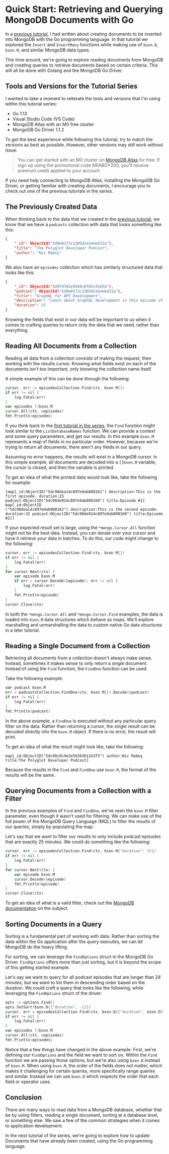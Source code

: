 # Quick Start: Retrieving and Querying MongoDB Documents with Go

In a [previous tutorial](https://), I had written about creating documents to be inserted into MongoDB with the Go programming language. In that tutorial we explored the `Insert` and `InsertMany` functions while making use of `bson.D`, `bson.M`, and similar MongoDB data types.

This time around, we're going to explore reading documents from MongoDB and creating queries to retrieve documents based on certain criteria. This will all be done with Golang and the MongoDB Go Driver.

## Tools and Versions for the Tutorial Series

I wanted to take a moment to reiterate the tools and versions that I'm using within this tutorial series:

- Go 1.13
- Visual Studio Code (VS Code)
- MongoDB Atlas with an M0 free cluster
- MongoDB Go Driver 1.1.2

To get the best experience while following this tutorial, try to match the versions as best as possible. However, other versions may still work without issue.

> You can get started with an M0 cluster on [MongoDB Atlas](https://www.mongodb.com/cloud) for free. If sign up using the promotional code NRABOY200, you'll receive premium credit applied to your account.

If you need help connecting to MongoDB Atlas, installing the MongoDB Go Driver, or getting familiar with creating documents, I encourage you to check out one of the previous tutorials in the series.

## The Previously Created Data

When thinking back to the data that we created in the [previous tutorial](https://), we know that we have a `podcasts` collection with data that looks something like this:

```json
{
    "_id": ObjectId("5d9e0173c1305d2a54eb431a"),
    "title": "The Polyglot Developer Podcast",
    "author": "Nic Raboy"
}
```

We also have an `episodes` collection which has similarly structured data that looks like this:

```json
{
    "_id": ObjectId("5d9f4701e9948c0f65c9165d"),
    "podcast": ObjectId("5d9e0173c1305d2a54eb431a"),
    "title": "GraphQL for API Development",
    "description": "Learn about GraphQL development in this episode of the podcast.",
    "duration": 25
}
```

Knowing the fields that exist in our data will be important to us when it comes to crafting queries to return only the data that we need, rather than everything.

## Reading All Documents from a Collection

Reading all data from a collection consists of making the request, then working with the results cursor. Knowing what fields exist on each of the documents isn't too important, only knowing the collection name itself.

A simple example of this can be done through the following:

```go
cursor, err := episodesCollection.Find(ctx, bson.M{})
if err != nil {
    log.Fatal(err)
}
var episodes []bson.M
cursor.All(ctx, &episodes)
fmt.Println(episodes)
```

If you think back to the [first tutorial in the series](https://www.mongodb.com/blog/post/quick-start-golang--mongodb--starting-and-setup), the `Find` function might look similar to the `ListDatabaseNames` function. We can provide a context and some query parameters, and get our results. In this example `bson.M` represents a map of fields in no particular order. However, because we're trying to return all documents, there aren't any fields in our query.

Assuming no error happens, the results will exist in a MongoDB cursor. In this simple example, all documents are decoded into a `[]bson.M` variable, the cursor is closed, and then the variable is printed.

To get an idea of what the printed data would look like, take the following for example:

```
[map[_id:ObjectID("5dc98dea14c897e9ab808161") description:This is the first episode. duration:25 podcast:ObjectID("5dc98de914c897e9ab808160") title:Episode #1] map[_id:ObjectID
("5dc98dea14c897e9ab808162") description:This is the second episode. duration:32 podcast:ObjectID("5dc98de914c897e9ab808160") title:Episode #2]]
```

If your expected result set is large, using the `*mongo.Cursor.All` function might not be the best idea. Instead, you can iterate over your cursor and have it retrieve your data in batches. To do this, our code might change to the following:

```go
cursor, err := episodesCollection.Find(ctx, bson.M{})
if err != nil {
    log.Fatal(err)
}
for cursor.Next(ctx) {
    var episode bson.M
    if err = cursor.Decode(&episode); err != nil {
        log.Fatal(err)
    }
    fmt.Println(episode)
}
cursor.Close(ctx)
```

In both the `*mongo.Cursor.All` and `*mongo.Cursor.Find` examples, the data is loaded into `bson.M` data structures which behave as maps. We'll explore marshalling and unmarshalling the data to custom native Go data structures in a later tutorial.

## Reading a Single Document from a Collection

Retrieving all documents from a collection doesn't always make sense. Instead, sometimes it makes sense to only return a single document. Instead of using the `Find` function, the `FindOne` function can be used.

Take the following example:

```go
var podcast bson.M
err = podcastsCollection.FindOne(ctx, bson.M{}).Decode(&podcast)
if err != nil {
    log.Fatal(err)
}
fmt.Println(podcast)
```

In the above example, a `FindOne` is executed without any particular query filter on the data. Rather than returning a cursor, the single result can be decoded directly into the `bson.M` object. If there is no error, the result will print.

To get an idea of what the result might look like, take the following:

```
map[_id:ObjectID("5dc98c8c9e2e56363b11b375") author:Nic Raboy title:The Polyglot Developer Podcast]
```

Because the results in the `Find` and `FindOne` use `bson.M`, the format of the results will be the same.

## Querying Documents from a Collection with a Filter

In the previous examples of `Find` and `FindOne`, we've seen the `bson.M` filter parameter, even though it wasn't used for filtering. We can make use of the full power of the MongoDB Query Language (MQL) to filter the results of our queries, simply by populating the map.

Let's say that we want to filter our results to only include podcast episodes that are exactly 25 minutes. We could do something like the following:

```go
cursor, err := episodesCollection.Find(ctx, bson.M{"duration": 25})
if err != nil {
    log.Fatal(err)
}
for cursor.Next(ctx) {
    var episode bson.M
    cursor.Decode(&episode)
    fmt.Println(episode)
}
cursor.Close(ctx)
```

To get an idea of what is a valid filter, check out the [MongoDB documentation](https://docs.mongodb.com/manual/reference/operator/query/#query-selectors) on the subject.

## Sorting Documents in a Query

Sorting is a fundamental part of working with data. Rather than sorting the data within the Go application after the query executes, we can let MongoDB do the heavy lifting.

For sorting, we can leverage the `FindOptions` struct in the MongoDB Go Driver. `FindOptions` offers more than just sorting, but it is beyond the scope of this getting started example.

Let's say we want to query for all podcast episodes that are longer than 24 minutes, but we want to list them in descending order based on the duration. We could craft a query that looks like the following, while leveraging the `FindOptions` struct of the driver:

```go
opts := options.Find()
opts.SetSort(bson.D{{"duration", -1}})
cursor, err = episodesCollection.Find(ctx, bson.D{{"duration", bson.D{{"$gt", 24}}}}, opts)
if err != nil {
    log.Fatal(err)
}
var episodes []bson.M
cursor.All(ctx, &episodes)
fmt.Println(episodes)
```

Notice that a few things have changed in the above example. First, we're defining our `FindOptions` and the field we want to sort on. Within the `Find` function we are passing those options, but we're also using `bson.D` instead of `bson.M`. When using `bson.M`, the order of the fields does not matter, which makes it challenging for certain queries, more specifically range queries and similar. Instead we can use `bson.D` which respects the order that each field or operator uses.

## Conclusion

There are many ways to read data from a MongoDB database, whether that be by using filters, reading a single document, sorting at a database level, or something else. We saw a few of the common strategies when it comes to application development.

In the next tutorial of the series, we're going to explore how to update Documents that have already been created, using the Go programming language.
